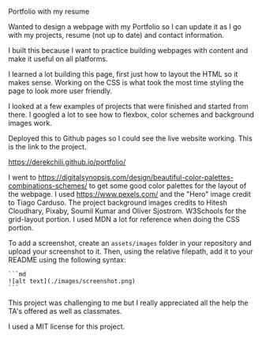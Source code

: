 <Portfolio>

Portfolio with my resume

Wanted to design a webpage with my Portfolio so I can update it as I go with my projects, resume (not up to date) and contact information.

I built this because I want to practice building webpages with content and make it useful on all platforms.

I learned a lot building this page, first just how to layout the HTML so it makes sense. Working on the CSS is what took the most time styling the page to look more user friendly.

I looked at a few examples of projects that were finished and started from there. I googled a lot to see how to flexbox, color schemes and background images work.

Deployed this to Github pages so I could see the live website working. This is the link to the project.

https://derekchili.github.io/portfolio/

I went to https://digitalsynopsis.com/design/beautiful-color-palettes-combinations-schemes/ to get some good color palettes for the layout of the webpage.
I used https://www.pexels.com/ and the "Hero" image credit to Tiago Carduso. The project background images credits to Hitesh Cloudhary, Pixaby, Soumil Kumar and Oliver Sjostrom.
W3Schools for the grid-layout portion. I used MDN a lot for reference when doing the CSS portion.

To add a screenshot, create an `assets/images` folder in your repository and upload your screenshot to it. Then, using the relative filepath, add it to your README using the following syntax:

    ```md
    ![alt text](./images/screenshot.png)
    ```

This project was challenging to me but I really appreciated all the help the TA's offered as well as classmates.

I used a MIT license for this project.
